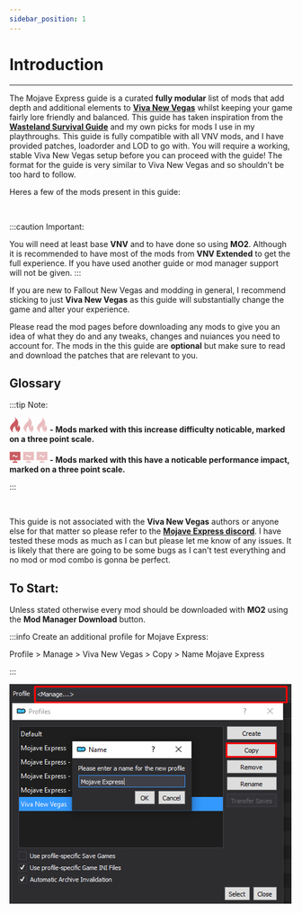 ```yaml
---
sidebar_position: 1
---
```


# Introduction

---

The Mojave Express guide is a curated **fully modular** list of mods that add depth and additional elements to **[Viva New Vegas](https://vivanewvegas.moddinglinked.com/)** whilst keeping your game fairly lore friendly and balanced.
This guide has taken inspiration from the **[Wasteland Survival Guide](https://wastelandsurvivalguide.com/)** and my own picks for mods I use in my playthroughs. This guide is fully compatible with all VNV mods, and I have provided patches, loadorder and LOD to go with. You will require a working, stable Viva New Vegas setup before you can proceed with the guide! The format for the guide is very similar to Viva New Vegas and so shouldn't be too hard to follow.

Heres a few of the mods present in this guide:

<br />

:::caution Important:

You will need at least base **VNV** and to have done so using **MO2**. Although it is recommended to have most of the mods from **VNV Extended** to get the full experience. If you have used another guide or mod manager support will not be given. 
:::

If you are new to Fallout New Vegas and modding in general, I recommend sticking to just **Viva New Vegas** as this guide will substantially change the game and alter your experience.

Please read the mod pages before downloading any mods to give you an idea of what they do and any tweaks, changes and nuiances you need to account for. The mods in the this guide are **optional** but make sure to read and download the patches that are relevant to you. 

## Glossary

:::tip Note:

![](../static/img/Difficulty.png) ![](../static/img/DifficultyFaded.png) ![](../static/img/DifficultyFaded.png)         **- Mods marked with this increase difficulty noticable, marked on a three point scale.**

![](../static/img/Performance.png) ![](../static/img/PerformanceFaded.png) ![](../static/img/PerformanceFaded.png)      **- Mods marked with this have a noticable performance impact, marked on a three point scale.**

:::

<br />

This guide is not associated with the **Viva New Vegas** authors or anyone else for that matter so please refer to the **[Mojave Express discord](https://discord.gg/6brK3Pb8gR)**. I have tested these mods as much as I can but please let me know of any issues. It is likely that there are going to be some bugs as I can't test everything and no mod or mod combo is gonna be perfect.

## To Start:

Unless stated otherwise every mod should be downloaded with **MO2** using the **Mod Manager Download** button.

:::info Create an additional profile for Mojave Express:

Profile > Manage > Viva New Vegas > Copy > Name Mojave Express

:::


![MO2 Profile Select](../static/img/mo2profileselect.webp)

